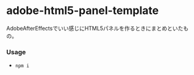 # adobe-html5-panel-template
AdobeAfterEffectsでいい感じにHTML5パネルを作るときにまとめといたもの。  

### Usage
 - `npm i`
